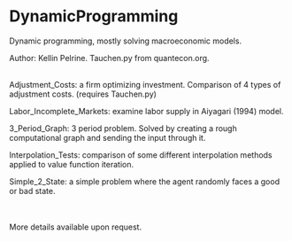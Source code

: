 # DynamicProgramming
Dynamic programming, mostly solving macroeconomic models.

Author: Kellin Pelrine. Tauchen.py from quantecon.org.
<br/><br/>

Adjustment_Costs: a firm optimizing investment. Comparison of 4 types of adjustment costs. (requires Tauchen.py)

Labor_Incomplete_Markets: examine labor supply in Aiyagari (1994) model.

3_Period_Graph: 3 period problem. Solved by creating a rough computational graph and sending the input through it.

Interpolation_Tests: comparison of some different interpolation methods applied to value function iteration.

Simple_2_State: a simple problem where the agent randomly faces a good or bad state.

<br/><br/>
More details available upon request.
